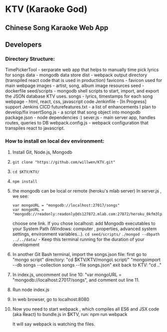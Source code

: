 # KTV (Karaoke God)
## Chinese Song Karaoke Web App


## Developers

### Directory Structure:
TimePickerTool - serparate web app that helps to manually time pick lyrics for songs
data - mongodb data store
dist - webpack output directory (transpiled react code that is used in production)
favicons - favicon used for main webpage
images - artist, song, album image resources
seed - dockerfile
seed/scripts - mongodb shell scripts to start, import, and export the JSON database KTV uses.
songs - lyrics, timestamps for each song
webpage - html, react, css, javascript code
Jenkinfile - \[In Progress\] support Jenkins CICD
futurefeatures.txt - a list of enhancements I plan to develop/fix
insertSong.js - a script that song object into mongodb
package.json - node dependencies :)
sever.js - main server app, handles routes, queries to DB
webpack.config.js - webpack configuration that transpiles react to javascript.

### How to install on local dev environment:
1) Install Git, Node.js, Mongodb
2) ``` git clone "https://github.com/willwen/KTV.git" ```
3) ``` cd $KTV/KTV/ ```
4) ```npm install ```
5) the mongodb can be local or remote (heroku's mlab server)
	In server.js , we see:
	```
	var mongoURL = "mongodb://localhost:27017/songs"
	var mongoURL = "mongodb://readonly:readonly@ds127872.mlab.com:27872/heroku_0kfm3lp6"
	```
	choose one link.
	If you chose localhost:
		add Mongodb executables to your System Path (Windows: computer , properties, advanced system settings, environment variables...). 
		``` cd seed/scripts/ ```
		``` ./mongod --dbpath ../../data/ ``` - Keep this terminal running for the duration of your development
9) In another Git Bash terminal, import the songs.json file:
  first go to "mongo script" directory: "cd $KTV/KTV/mongo\ script/"
  "mongoimport --db songs --collection songs --file songs.json"
  exit back to KTV: "cd .."
10) In index.js, uncomment out line 10: "var mongoURL = "mongodb://localhost:27017/songs", and comment out line 11.
11) Run node index.js
12) In web browser, go to localhost:8080

13) Now you need to start webpack , which compiles all ES6 and JSX code (aka React) to bundle.js
	in $KTV, run:
	npm run webpack

	It will say webpack is watching the files.
